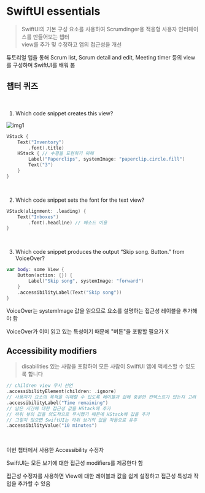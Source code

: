# SwiftUI essentials

> SwiftUI의 기본 구성 요소를 사용하여 Scrumdinger용 적응형 사용자 인터페이스를 만들어보는 챕터
> <br/>
> view를 추가 및 수정하고 앱의 접근성을 개선
> <br/>

튜토리얼 앱을 통해 Scrum list, Scrum detail and edit, Meeting timer 등의 view를 구성하며 SwiftUI를 배워 봄
<br/>

## 챕터 퀴즈

<br/>

1. Which code snippet creates this view?
   <br/>

![img1](https://docs-assets.developer.apple.com/published/702d91c34dabbcf0bf12ea3930bd3904/SUI010-040-010-cyu~dark@2x.png)
<br/>

```swift
VStack {
    Text("Inventory")
        .font(.title)
    HStack { // 수평을 표현하기 위해
        Label("Paperclips", systemImage: "paperclip.circle.fill")
        Text("3")
    }
}
```

<br/>

2. Which code snippet sets the font for the text view?
   <br/>

```swift
VStack(alignment: .leading) {
    Text("Inboxes")
        .font(.headline) // 메소드 이용
}
```

<br/>

3. Which code snippet produces the output “Skip song. Button.” from VoiceOver?
   <br/>

```swift
var body: some View {
    Button(action: {}) {
        Label("Skip song", systemImage: "forward")
    }
    .accessibilityLabel(Text("Skip song"))
}
```

VoiceOver는 systemImage 값을 읽으므로 요소를 설명하는 접근성 레이블을 추가해야 함
<br/>

VoiceOver가 이미 읽고 있는 특성이기 때문에 "버튼"을 포함할 필요가 X
<br/>

## Accessibility modifiers

> disabilities 있는 사람을 포함하여 모든 사람이 SwiftUI 앱에 액세스할 수 있도록 합니다
> <br/>

```swift
// children view 무시 선언
.accessibilityElement(children: .ignore)
// 사용자가 요소의 목적을 이해할 수 있도록 레이블과 값에 충분한 컨텍스트가 있는지 고려
.accessibilityLabel("Time remaining")
// 남은 시간에 대한 접근성 값을 HStack에 추가
// 하위 뷰의 값을 의도적으로 무시했기 때문에 HStack에 값을 추가
// 그렇지 않으면 SwiftUI는 하위 보기의 값을 자동으로 유추
.accessibilityValue("10 minutes")
```

<br/>

이번 챕터에서 사용한 Accessibility 수정자
<br/>

SwiftUI는 모든 보기에 대한 접근성 modifiers를 제공한다 함
<br/>

접근성 수정자를 사용하면 View에 대한 레이블과 값을 쉽게 설정하고 접근성 특성과 작업을 추가할 수 있음
<br/>

